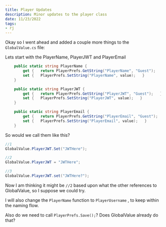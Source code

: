 ```yaml
---
title: Player Updates
description: Minor updates to the player class
date: 11/23/2022
tags:
- rj
---
```


Okay so I went ahead and added a couple more things to the `GlobalValue.cs` file:

Lets start with the PlayerName, PlayerJWT and PlayerEmail

```c#
    public static string PlayerName {
        get {   return PlayerPrefs.GetString("PlayerName", "Guest");   }
        set {   PlayerPrefs.SetString("PlayerName", value);   }
    }

    public static string PlayerJWT {
        get {   return PlayerPrefs.GetString("PlayerJWT", "Guest");   }
        set {   PlayerPrefs.SetString("PlayerJWT", value);   }
    }

    public static string PlayerEmail {
        get {   return PlayerPrefs.GetString("PlayerEmail", "Guest");   }
        set {   PlayerPrefs.SetString("PlayerEmail", value);   }
    }
```

So would we call them like this?

```c#
//1
GlobalValue.PlayerJWT.Set("JWTHere");

//2
GlobalValue.PlayerJWT = "JWTHere";

//3
GlobalValue.PlayerJWT.set("JWTHere?");

```

Now I am thinking it might be `//2` based upon what the other references to GlobalValue, so I suppose we could try.

I will also change the `PlayerName` function to `PlayerUsername` , to keep within the naming flow.

Also do we need to call `PlayerPrefs.Save();`? Does GlobalValue already do that?
